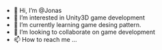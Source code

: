 - 👋 Hi, I’m @Jonas
- 👀 I’m interested in Unity3D game development
- 🌱 I’m currently learning game desing pattern.
- 💞️ I’m looking to collaborate on game development
- 📫 How to reach me ...

<!---
Jonas0801/Jonas0801 is a ✨ special ✨ repository because its `README.md` (this file) appears on your GitHub profile.
You can click the Preview link to take a look at your changes.
--->
